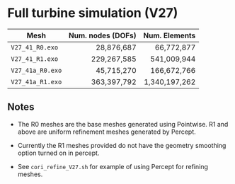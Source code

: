 
# Full turbine simulation (V27)

| Mesh             | Num. nodes (DOFs) | Num. Elements |
|------------------|------------------:|--------------:|
| `V27_41_R0.exo`  |        28,876,687 |    66,772,877 |
| `V27_41_R1.exo`  |       229,267,585 |   541,009,944 |
| `V27_41a_R0.exo` |        45,715,270 |   166,672,766 |
| `V27_41a_R1.exo` |       363,397,792 | 1,340,197,262 |


## Notes

- The R0 meshes are the base meshes generated using Pointwise. R1 and above are
  uniform refinement meshes generated by Percept.
  
- Currently the R1 meshes provided do not have the geometry smoothing option
  turned on in percept. 
  
- See `cori_refine_V27.sh` for example of using Percept for refining meshes. 
